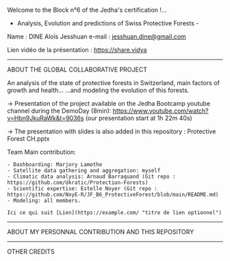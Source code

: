 Welcome to the Block n°6 of the Jedha's certification !...
 - Analysis, Evolution and predictions of Swiss Protective Forests - 

Name : DINE Aloïs Jesshuan
e-mail : jesshuan.dine@gmail.com

Lien vidéo de la présentation :
https://share.vidya

-------------------
ABOUT THE GLOBAL COLLABORATIVE PROJECT

An analysis of the state of protective forests in Switzerland, main factors of growth and health...
...and modeling the evolution of this forests.

-> Presentation of the project available on the Jedha Bootcamp youtube channel during the DemoDay (8min):
https://www.youtube.com/watch?v=Hbn9JkuRaWk&t=9036s
(our presentation start at 1h 22m 40s)

-> The presentation with slides is also added in this repository : Protective Forest CH.pptx

Team Main contribution:

    - Dashboarding: Marjory Lamothe
    - Satellite data gathering and aggregation: myself
    - Climatic data analysis: Arnaud Barraquand (Git repo : https://github.com/Ukratic/Protection-Forests)
    - Scientific expertise: Estelle Noyer (Git repo : https://github.com/NoyE-R/JF_B6_ProtectiveForest/blob/main/README.md)
    - Modeling: all members.

    Ici ce qui suit [Lien](https://example.com/ "titre de lien optionnel")








-------------------
ABOUT MY PERSONNAL CONTRIBUTION AND THIS REPOSITORY






-------------------
OTHER CREDITS




